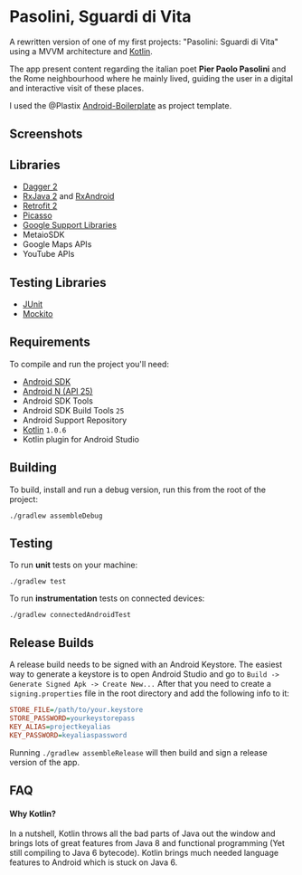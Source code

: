 # Pasolini, Sguardi di Vita

A rewritten version of one of my first projects: "Pasolini: Sguardi di Vita" using a MVVM architecture and [Kotlin](https://kotlinlang.org/). 

The app present content regarding the italian poet **Pier Paolo Pasolini** and the Rome neighbourhood where he mainly lived, guiding the user in a digital and interactive visit of these places.

I used the @Plastix [Android-Boilerplate](https://github.com/Plastix/Kotlin-Android-Boilerplate) as project template.

## Screenshots

## Libraries
* [Dagger 2](http://google.github.io/dagger/)
* [RxJava 2](https://github.com/ReactiveX/RxJava) and [RxAndroid](https://github.com/ReactiveX/RxAndroid)
* [Retrofit 2](http://square.github.io/retrofit/)
* [Picasso](http://square.github.io/picasso/)
* [Google Support Libraries](http://developer.android.com/tools/support-library/index.html)
* MetaioSDK
* Google Maps APIs
* YouTube APIs

## Testing Libraries
* [JUnit](http://junit.org/junit4/)
* [Mockito](http://mockito.org/)

## Requirements
To compile and run the project you'll need:

- [Android SDK](http://developer.android.com/sdk/index.html)
- [Android N (API 25)](http://developer.android.com/tools/revisions/platforms.html)
- Android SDK Tools
- Android SDK Build Tools `25`
- Android Support Repository
- [Kotlin](https://kotlinlang.org/) `1.0.6`
- Kotlin plugin for Android Studio

Building
--------

To build, install and run a debug version, run this from the root of the project:

```
./gradlew assembleDebug
```

Testing
-------

To run **unit** tests on your machine:

```
./gradlew test
```

To run **instrumentation** tests on connected devices:

```
./gradlew connectedAndroidTest
```


## Release Builds
A release build needs to be signed with an Android Keystore. The easiest way to generate a keystore is to open
Android Studio and go to `Build -> Generate Signed Apk -> Create New...` After that you need to create a
`signing.properties` file in the root directory and add the following info to it:
```INI
STORE_FILE=/path/to/your.keystore
STORE_PASSWORD=yourkeystorepass
KEY_ALIAS=projectkeyalias
KEY_PASSWORD=keyaliaspassword
```
Running `./gradlew assembleRelease` will then build and sign a release version of the app.

## FAQ
#### Why Kotlin?
In a nutshell, Kotlin throws all the bad parts of Java out the window and brings lots of great features from
Java 8 and functional programming (Yet still compiling to Java 6 bytecode). Kotlin brings much needed language
features to Android which is stuck on Java 6.

